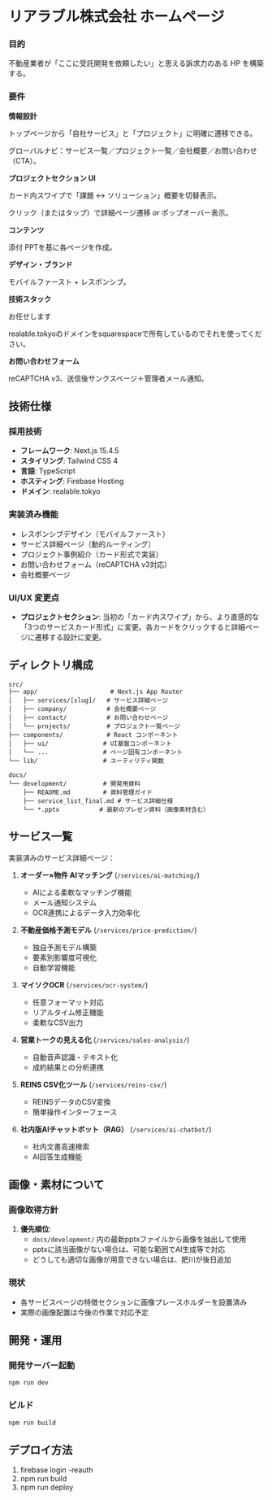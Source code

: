 # リアラブル株式会社 ホームページ

### 目的

不動産業者が「ここに受託開発を依頼したい」と思える訴求力のある HP を構築する。

### 要件

**情報設計**  

トップページから「自社サービス」と「プロジェクト」に明確に遷移できる。  

グローバルナビ：サービス一覧／プロジェクト一覧／会社概要／お問い合わせ（CTA）。

**プロジェクトセクション UI**  

カード内スワイプで「課題 ↔ ソリューション」概要を切替表示。  

クリック（またはタップ）で詳細ページ遷移 *or* ポップオーバー表示。

**コンテンツ**  

添付 PPTを基に各ページを作成。  

**デザイン・ブランド**  

モバイルファースト + レスポンシブ。  

**技術スタック**  

お任せします

realable.tokyoのドメインをsquarespaceで所有しているのでそれを使ってください。

**お問い合わせフォーム**  

reCAPTCHA v3、送信後サンクスページ＋管理者メール通知。

## 技術仕様

### 採用技術
- **フレームワーク**: Next.js 15.4.5
- **スタイリング**: Tailwind CSS 4
- **言語**: TypeScript
- **ホスティング**: Firebase Hosting
- **ドメイン**: realable.tokyo

### 実装済み機能
- レスポンシブデザイン（モバイルファースト）
- サービス詳細ページ（動的ルーティング）
- プロジェクト事例紹介（カード形式で実装）
- お問い合わせフォーム（reCAPTCHA v3対応）
- 会社概要ページ

### UI/UX 変更点
- **プロジェクトセクション**: 当初の「カード内スワイプ」から、より直感的な「3つのサービスカード形式」に変更。各カードをクリックすると詳細ページに遷移する設計に変更。

## ディレクトリ構成

```
src/
├── app/                    # Next.js App Router
│   ├── services/[slug]/   # サービス詳細ページ
│   ├── company/           # 会社概要ページ
│   ├── contact/           # お問い合わせページ
│   └── projects/          # プロジェクト一覧ページ
├── components/            # React コンポーネント
│   ├── ui/               # UI基盤コンポーネント
│   └── ...               # ページ固有コンポーネント
└── lib/                  # ユーティリティ関数

docs/
└── development/          # 開発用資料
    ├── README.md         # 資料管理ガイド
    ├── service_list_final.md # サービス詳細仕様
    └── *.pptx           # 最新のプレゼン資料（画像素材含む）
```

## サービス一覧

実装済みのサービス詳細ページ：

1. **オーダー×物件 AIマッチング** (`/services/ai-matching/`)
   - AIによる柔軟なマッチング機能
   - メール通知システム
   - OCR連携によるデータ入力効率化

2. **不動産価格予測モデル** (`/services/price-prediction/`)
   - 独自予測モデル構築
   - 要素別影響度可視化
   - 自動学習機能

3. **マイソクOCR** (`/services/ocr-system/`)
   - 任意フォーマット対応
   - リアルタイム修正機能
   - 柔軟なCSV出力

4. **営業トークの見える化** (`/services/sales-analysis/`)
   - 自動音声認識・テキスト化
   - 成約結果との分析連携

5. **REINS CSV化ツール** (`/services/reins-csv/`)
   - REINSデータのCSV変換
   - 簡単操作インターフェース

6. **社内版AIチャットボット（RAG）** (`/services/ai-chatbot/`)
   - 社内文書高速検索
   - AI回答生成機能

## 画像・素材について

### 画像取得方針
1. **優先順位**:
   - `docs/development/` 内の最新pptxファイルから画像を抽出して使用
   - pptxに該当画像がない場合は、可能な範囲でAI生成等で対応
   - どうしても適切な画像が用意できない場合は、肥川が後日追加

### 現状
- 各サービスページの特徴セクションに画像プレースホルダーを設置済み
- 実際の画像配置は今後の作業で対応予定

## 開発・運用

### 開発サーバー起動
```bash
npm run dev
```

### ビルド
```bash
npm run build
```

## デプロイ方法
1. firebase login -reauth
1. npm run build
1. npm run deploy

